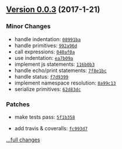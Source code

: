 ## [Version 0.0.3](https://github.com/glayzzle/php-transpiler/releases/tag/v0.0.2) (2017-1-21)

### Minor Changes

- handle indentation: [`08991ba`](https://github.com/glayzzle/php-transpiler/commit/08991ba)
- handle primitives: [`992a96d`](https://github.com/glayzzle/php-transpiler/commit/992a96d)
- call expressions: [`040af0a`](https://github.com/glayzzle/php-transpiler/commit/040af0a)
- use indentation: [`ea7b09a`](https://github.com/glayzzle/php-transpiler/commit/ea7b09a)
- implement js statements: [`116b0b3`](https://github.com/glayzzle/php-transpiler/commit/116b0b3)
- handle echo/print statements: [`7f8e1bc`](https://github.com/glayzzle/php-transpiler/commit/7f8e1bc)
- handle status: [`f7d9399`](https://github.com/glayzzle/php-transpiler/commit/f7d9399)
- implement namespace resolution: [`8a99c13`](https://github.com/glayzzle/php-transpiler/commit/8a99c13)
- serialize primitives: [`62d83dc`](https://github.com/glayzzle/php-transpiler/commit/62d83dc)

### Patches

- make tests pass: [`5f1b358`](https://github.com/glayzzle/php-transpiler/commit/5f1b358)

- add travis & coveralls: [`fc993d7`](https://github.com/glayzzle/php-transpiler/commit/fc993d7)

[...full changes](https://github.com/glayzzle/php-transpiler/compare/v0.0.1...v0.0.2)
